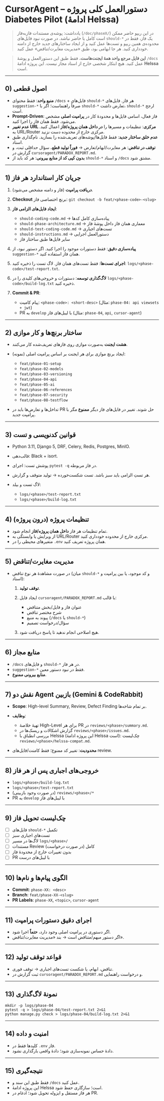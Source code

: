 # CursorAgent – دستورالعمل کلی پروژه Diabetes Pilot (ادامهٔ Helssa)

> یادداشت: پوشه‌ی مستندات فازبه‌فاز (`/doc/phaseX/`) در این ریپو حاضر ممکن است کامل یا حاضر نباشد. در صورت نبود فایل‌های `should-*` یک فاز، فقط در محدوده‌ی همین ریپو و تست‌ها عمل کنید و از ایجاد ساختارهای جدید خارج از دامنه خودداری کنید. هر جا ابهامی بود، طبق «مدیریت مغایرت/تناقض» عمل کنید.

> **این فایل مرجع واحد همهٔ ایجنت‌هاست.** فقط طبق این دستورالعمل و پوشهٔ `/docs` عمل کنید. هیچ ابتکار شخصی خارج از اسناد مجاز نیست. این پروژه ادامهٔ **Helssa** است.

---

## 0) اصول قطعی

* **منبع واحد**: فقط محتوای `/docs` + فایل‌های `should-*` هر فاز. فایل‌های `suggestion-*` صرفاً راهنماست؛ اگر با `should-*` تعارض داشت، `should-*` ارجح است.
* **Prompt-Driven**: فاز فعال، اسامی فایل‌ها و محدودهٔ کار در **پرامپت اصلی** مشخص می‌شود. فقط همان فاز را اجرا کنید.
* **عدم تغییر URL مرکزی**: تنظیمات و مسیرها را **در داخل همان پروژه/فاز** اعمال کنید. به URL/Router مرکزی خارج از محدوده دست نزنید.
* **عدم خلق ساختار جدید**: فقط فایل‌ها/پوشه‌های تعریف‌شده را بسازید. نام‌گذاری طبق اسناد.
* **توقف در تناقض**: هر مغایرت/ابهام/تعارض → **فوراً تولید قطع**، سؤال حداقلی ثبت، و گزارش در `cursoragent/PARADOX_REPORT.md`.
* **بدون کپی کد از منابع بیرونی**: هر کد باید از `should-*` و اسناد `/docs` مشتق شود.

---

## 1) جریان کار استاندارد هر فاز

1. **دریافت پرامپت** (فاز و دامنه مشخص می‌شود).
2. **Checkout** برنچ اختصاصی فاز: `git checkout -b feat/<phase-code>-<slug>`
3. **ایجاد فایل‌های الزامی فاز**:

   * `should-coding-code.md` → پیاده‌سازی کامل کدها
   * `should-phase-architecture.md` → معماری همان فاز داخل پوشهٔ فاز
   * `should-test-coding-code.md` → تست‌های اجباری
   * `should-instructions.md` → دستورالعمل اجرایی
   * سایر فایل‌ها طبق ساختار فاز
4. **پیاده‌سازی دقیق**: فقط دستورات موجود را اجرا کنید. اگر دستور نبود، از `suggestion-*` همان فاز استفاده کنید.
5. **اجرای تست‌ها**: فقط تست‌های همان فاز. لاگ تست را ذخیره کنید: `logs/<phase-code>/test-report.txt`.
6. **لاگ‌گذاری توسعه**: دستورات و خروجی‌های کلیدی را در `logs/<phase-code>/build-log.txt` ذخیره کنید.
7. **Commit & PR**:

   * پیام کامیت: `<phase-code>: <short-desc>` (مثال: `phase-04: api viewsets + jwt`)
   * PR به `develop` با لیبل‌های فاز (مثال: `phase-04`, `api`, `cursor-agent`)

---

## 2) ساختار برنچ‌ها و کار موازی

* **هشت ایجنت** به‌صورت موازی روی فازهای تعریف‌شده کار می‌کنند.
* ایجاد برنچ موازی برای هر ایجنت بر اساس پرامپت اصلی (نمونه):

  * `feat/phase-01-setup`
  * `feat/phase-02-models`
  * `feat/phase-03-versioning`
  * `feat/phase-04-api`
  * `feat/phase-05-ai`
  * `feat/phase-06-references`
  * `feat/phase-07-security`
  * `feat/phase-08-testflow`
* تداخل‌ها و تعارض‌ها باید در PR حل شوند. تغییر در فایل‌های فاز دیگر **ممنوع** مگر با پرامپت جدید.

---

## 3) قوانین کدنویسی و تست

* Python 3.11, Django 5, DRF, Celery, Redis, Postgres, MinIO.
* قالب‌دهی: Black + isort.
* پوشش تست: اجرای `pytest -q` در فاز مربوطه.
* هر تستِ الزامی باید سبز باشد. تست شکست‌خورده → تولید متوقف و گزارش.
* لاگ تست و بیلد:

  * `logs/<phase>/test-report.txt`
  * `logs/<phase>/build-log.txt`

---

## 4) تنظیمات پروژه (درون پروژه)

* تمام تنظیمات هر فاز **داخل همان پروژه/فاز** انجام شود.
* از ویرایش یا وابستگی به URL/Router مرکزی خارج از محدوده خودداری کنید.
* متغیرهای محیطی را در `.env` همان پروژه تعریف کنید.

---

## 5) مدیریت مغایرت/تناقض

* در صورت مشاهدهٔ هر نوع تناقض (میان `should-*` و کد موجود، یا بین پرامپت و اسناد):

  1. **توقف تولید**.
  2. ایجاد فایل `cursoragent/PARADOX_REPORT.md` با قالب:

     * عنوان فاز و فایل/بخش متناقض
     * شرح مختصر تناقض
     * پیوند به منبع (`/docs` یا `should-*`)
     * سؤال/درخواست تصمیم
  3. هیچ اصلاحی انجام ندهید تا پاسخ دریافت شود.

---

## 6) منابع مجاز

* `/docs` و فایل‌های `should-*` در هر فاز.
* `suggestion-*` فقط در نبود دستور معین.
* **منابع بیرونی ممنوع**.

---

## 7) نقش دو Agent بازبین (Gemini & CodeRabbit)

* **Scope**: High-level Summary, Review, Defect Finding بر تمام شاخه‌ها.
* **وظایف**:

  * تهیهٔ خلاصهٔ High-Level برای هر PR در `reviews/<phase>/summary.md`.
  * گزارش اشکالات و ریسک‌ها در `reviews/<phase>/issues.md`.
  * بررسی انطباق با Helssa (این پروژه ادامهٔ Helssa است): چک‌لیست `reviews/<phase>/helssa-compat.md`.
* **محدودیت**: تغییر کد ممنوع؛ فقط کامنت/فایل‌های review.

---

## 8) خروجی‌های اجباری پس از هر فاز

* `logs/<phase>/build-log.txt`
* `logs/<phase>/test-report.txt`
* (در صورت وجود بازبینی) `reviews/<phase>/*`
* PR به `develop` با لیبل‌های فاز

---

## 9) چک‌لیست تحویل فاز

* [ ] فایل‌های `should-*` تکمیل
* [ ] تست‌های اجباری سبز
* [ ] لاگ‌ها در مسیر `logs/<phase>/`
* [ ] مستندات Review (در صورت درخواست) کامل
* [ ] بدون تغییرات خارج از محدودهٔ فاز
* [ ] PR با لیبل‌های درست

---

## 10) الگوی پیام‌ها و نام‌ها

* **Commit**: `phase-XX: <desc>`
* **Branch**: `feat/phase-XX-<slug>`
* **PR Labels**: `phase-XX`, `<topic>`, `cursor-agent`

---

## 11) اجرای دقیق دستورات پرامپت

* اگر دستوری در پرامپت اصلی وجود دارد، **حتماً** اجرا شود.
* اگر دستور مبهم/متناقض است → بند «مدیریت مغایرت/تناقض».

---

## 12) قواعد توقف تولید

* تناقض، ابهام، یا شکست تست‌های اجباری → توقف فوری.
* ثبت گزارش در `cursoragent/PARADOX_REPORT.md` و درخواست راهنمایی.

---

## 13) نمونهٔ لاگ‌گذاری

```
mkdir -p logs/phase-04
pytest -q > logs/phase-04/test-report.txt 2>&1
python manage.py check > logs/phase-04/build-log.txt 2>&1
```

---

## 14) امنیت و داده

* کلیدها فقط در `.env` فاز.
* دادهٔ حساس نمونه‌سازی شود؛ دادهٔ واقعی بارگذاری نشود.

---

## 15) نتیجه‌گیری

* فقط طبق این سند و `/docs` عمل کنید.
* این پروژه ادامهٔ Helssa است؛ سازگاری حفظ شود.
* هر فاز مستقل و ایزوله تحویل شود؛ ادغام در PR.